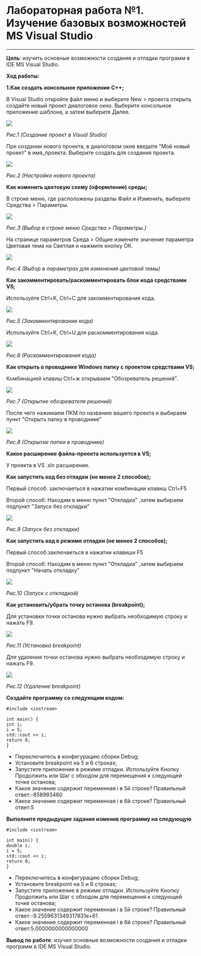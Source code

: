 # Лабораторная работа №1. Изучение базовых возможностей MS Visual Studio
---
**Цель**: изучить основные возможности создания и отладки программ в IDE MS Visual Studio.

**Ход работы:**

**1.Как создать консольное приложение С++;**

В Visual Studio откройте файл меню и выберите New > проекта открыть создайте новый проект диалоговое окно. Выберите консольное приложение шаблона, а затем выберите Далее.

<img src="Laboratornay%201%20Programm">


*Рис.1 (Cоздание проект в Visual Studio)*

При создании нового проекта, в диалоговом окне введите "Мой новый проект" в имя_проекта. Выберите создать для создания проекта.

<img src="Лабораторная 1 Программа/1.2.png">

*Рис.2 (Настройка нового проекта)*

**Как изменить цветовую схему (оформление) среды;**

В строке меню, где расположены разделы Файл и Изменить, выберите Средства > Параметры.

<img src="Лабораторная 1 Программа/2.1.png">

*Рис.3 (Выбор в строке меню Средства > Параметры.)* 
 
На странице параметров Среда > Общие измените значение параметра Цветовая тема на Светлая и нажмите кнопку ОК.

<img src="Лабораторная 1 Программа/2.2.png">

*Рис.4 (Выбор в параметрах для изменения цветовой темы)*

**Как закомментировать/раскомментировать блок кода средствами VS;**

Используйте Ctrl+K, Ctrl+C для закомментирования кода.

<img src="Лабораторная 1 Программа/3.1.png">

*Рис.5 (Закомментирование кода)*

Используйте Ctrl+K, Ctrl+U для раскомментирования кода.

<img src="Лабораторная 1 Программа/3.2.png">

*Рис.6 (Раскомментирования кода)*

**Как открыть в проводнике Windows папку с проектом средствами VS;**

Комбинацией клавиш Ctrl+ж открываем "Обозреватель решений".

<img src="Лабораторная 1 Программа/4.1.png">

*Рис.7 (Открытие обозревателя решений)*

После чего нажимаем ПКМ по названию вашего проекта и выбираем пункт "Открыть папку в проводнике"

<img src="Лабораторная 1 Программа/4.2.png">

*Рис.8 (Открытие папки в проводнике)*

**Какое расширение файла-проекта используется в VS;**

У проекта в VS .sln расширение.

**Как запустить код без отладки (не менее 2 способов);**

Первый способ: заключаеться в нажатии комбинации клавиш Ctrl+F5

Второй способ: Находим в меню пункт "Откладка" ,затем выбираем подпункт "Запуск без откладки"

<img src="Лабораторная 1 Программа/6.1.png">

*Рис.9 (Запуск без откладки)*

**Как запустить код в режиме отладки (не менее 2 способов);**

Первый способ:заключаеться в нажатии клавиши F5

Второй способ: Находим в меню пункт "Откладка" ,затем выбираем подпункт "Начать откладку"

<img src="Лабораторная 1 Программа/6.1.png">

*Рис.10 (Запуск с откладкой)*

**Как установить/убрать точку останова (breakpoint);**

Для установки точки останова нужно выбрать необходимую строку и нажать F9.

<img src="Лабораторная 1 Программа/8.1.png">

*Рис.11 (Установка breakpoint)*

Для удаления точки останова нужно выбрать необходимую строку и нажать F9.

<img src="Лабораторная 1 Программа/8.2.png">
 
*Рис.12 (Удаление breakpoint)*

**Создайте программу со следующим кодом:**

``` 
#include <iostream>

int main() {
int i;
i = 5;
std::cout << i;
return 0;
}
```
* Переключитесь в конфигурацию сборки Debug;
* Установите breakpoint на 5 и 6 строках;
* Запустите приложение в режиме отладки. Используйте Кнопку Продолжить или Шаг с обходом для перемещения к следующей точке останова;
* Какое значение содержит переменная i в 5й строке? Правильный ответ:-858993460
* Какое значение содержит переменная i в 6й строке? Правильный ответ:5

**Выполните предыдущие задания изменив программу на следующую**

``` 
#include <iostream>

int main() {
double i;
i = 5;
std::cout << i;
return 0;
}
```
* Переключитесь в конфигурацию сборки Debug;
* Установите breakpoint на 5 и 6 строках;
* Запустите приложение в режиме отладки. Используйте Кнопку Продолжить или Шаг с обходом для перемещения к следующей точке останова;
* Какое значение содержит переменная i в 5й строке? Правильный ответ:-9.2559631349317831e+61
* Какое значение содержит переменная i в 6й строке? Правильный ответ:5.0000000000000000

**Вывод по работе**: изучил основные возможности создания и отладки программ в IDE MS Visual Studio.



